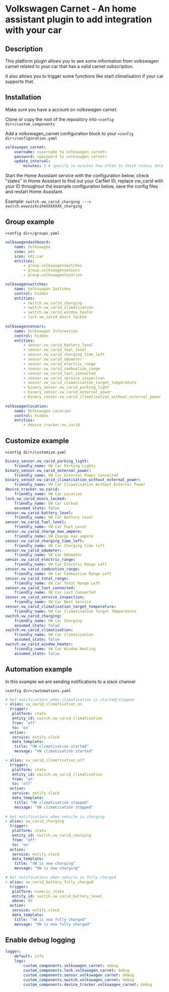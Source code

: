 Volkswagen Carnet - An home assistant plugin to add integration with your car
============================================================
Description
------------
This platform plugin allows you to see some information from volkswagen carnet related to your car that has a valid carnet subscription.

It also allows you to trigger some functions like start climatisation if your car supports that.

Installation
------------

Make sure you have a account on volkswagen carnet.

Clone or copy the root of the repository into `<config dir>/custom_components`

Add a volkswagen_carnet configuration block to your `<config dir>/configuration.yaml`
```yaml
volkswagen_carnet:
    username: <username to volkswagen carnet>
    password: <password to volkswagen carnet>
    update_interval: 
        minutes: 5 # specify in minutes how often to fetch status data from carnet (optional, default 3 min, minimum 3 min)
```

Start the Home Assistant service with the configuration below, check "states" in Home Assistant to find out your CarNet ID, replace vw_carid with your ID throughout the example configuration below, save the config files and restart Home Assistant.

Example: ```switch.vw_carid_charging ---> switch.wvwzzzXczheXXXXXXX_charging```

Group example
------------
`<config dir>/groups.yaml`
```yaml
volkswagendashboard:
    name: Volkswagen
    view: yes
    icon: mdi:car
    entities:
        - group.volkswagenswitches
        - group.volkswagensensors
        - group.volkswagenlocation

volkswagenswitches:
    name: Volkswagen Switches
    control: hidden
    entities:
        - switch.vw_carid_charging
        - switch.vw_carid_climatisation
        - switch.vw_carid_window_heater
        - lock.vw_carid_doors_locked
  
volkswagensensors:
    name: Volkswagen Information
    control: hidden
    entities:
        - sensor.vw_carid_battery_level
        - sensor.vw_carid_fuel_level
        - sensor.vw_carid_charging_time_left
        - sensor.vw_carid_odometer
        - sensor.vw_carid_electric_range
        - sensor.vw_carid_combustion_range
        - sensor.vw_carid_last_connected
        - sensor.vw_carid_service_inspection
        - sensor.vw_carid_climatisation_target_temperature
        - binary_sensor.vw_carid_parking_light
        - binary_sensor.vw_carid_external_power
        - binary_sensor.vw_carid_climatisation_without_external_power
        
volkswagenlocation:
    name: Volkswagen Location
    control: hidden
    entities:
        - device_tracker.vw_carid
```

Customize example
------------
`<config dir>/customize.yaml`
```yaml
binary_sensor.vw_carid_parking_light:
    friendly_name: VW Car Parking Lights
binary_sensor.vw_carid_external_power:
    friendly_name: VW Car External Power Connected
binary_sensor.vw_carid_climatisation_without_external_power:
    friendly_name: VW Car Climatisation Without External Power
device_tracker.vw_carid:
    friendly_name: VW Car Location
lock.vw_carid_doors_locked:
    friendly_name: VW Car Locked
    assumed_state: false
sensor.vw_carid_battery_level:
    friendly_name: VW Car Battery Level
sensor.vw_carid_fuel_level:
    friendly_name: VW Car Fuel Level
sensor.vw_carid_charge_max_ampere:
    friendly_name: VW Charge max ampere
sensor.vw_carid_charging_time_left:
    friendly_name: VW Car Charging time left
sensor.vw_carid_odometer:
    friendly_name: VW Car Odometer
sensor.vw_carid_electric_range:
    friendly_name: VW Car Electric Range Left
sensor.vw_carid_combustion_range:
    friendly_name: VW Car Combustion Range Left
sensor.vw_carid_total_range:
    friendly_name: VW Car Total Range Left
sensor.vw_carid_last_connected:
    friendly_name: VW Car Last Connected
sensor.vw_carid_service_inspection:
    friendly_name: VW Car Next Service
sensor.vw_carid_climatisation_target_temperature:
    friendly_name: VW Car Climatisation Target Temperature
switch.vw_carid_charging:
    friendly_name: VW Car Charging
    assumed_state: false
switch.vw_carid_climatisation:
    friendly_name: VW Car Climatisation
    assumed_state: false
switch.vw_carid_window_heater:
    friendly_name: VW Car Window Heating
    assumed_state: false
```

Automation example
------------
In this example we are sending notifications to a slack channel

`<config dir>/automations.yaml`
```yaml
# Get notifications when climatisation is started/stopped
- alias: vw_carid_climatisation_on
  trigger:
   platform: state
   entity_id: switch.vw_carid_climatisation
   from: 'off'
   to: 'on'
  action:
   service: notify.slack
   data_template:
    title: "VW climatisation started"
    message: "VW climatisation started"

- alias: vw_carid_climatisation_off
  trigger:
   platform: state
   entity_id: switch.vw_carid_climatisation
   from: 'on'
   to: 'off'
  action:
   service: notify.slack
   data_template:
    title: "VW climatisation stopped"
    message: "VW climatisation stopped"
    
# Get notifications when vehicle is charging
- alias: vw_carid_charging
  trigger:
   platform: state
   entity_id: switch.vw_carid_charging
   from: 'off'
   to: 'on'
  action:
   service: notify.slack
   data_template:
    title: "VW is now charging"
    message: "VW is now charging"

# Get notifications when vehicle is fully charged
- alias: vw_carid_battery_fully_charged
  trigger:
   platform: numeric_state
   entity_id: switch.vw_carid_battery_level
   above: 99
  action:
   service: notify.slack
   data_template:
    title: "VW is now fully charged"
    message: "VW is now fully charged"
```

Enable debug logging
------------
```yaml
logger:
    default: info
    logs:
        custom_components.volkswagen_carnet: debug
        custom_components.lock.volkswagen_carnet: debug
        custom_components.sensor.volkswagen_carnet: debug
        custom_components.switch.volkswagen_carnet: debug
        custom_components.device_tracker.volkswagen_carnet: debug
 ```